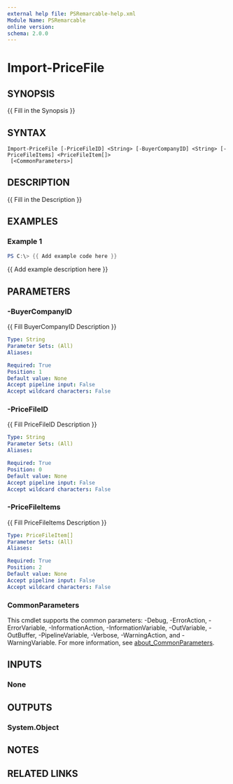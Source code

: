 ```yaml
---
external help file: PSRemarcable-help.xml
Module Name: PSRemarcable
online version:
schema: 2.0.0
---
```


# Import-PriceFile

## SYNOPSIS
{{ Fill in the Synopsis }}

## SYNTAX

```
Import-PriceFile [-PriceFileID] <String> [-BuyerCompanyID] <String> [-PriceFileItems] <PriceFileItem[]>
 [<CommonParameters>]
```

## DESCRIPTION
{{ Fill in the Description }}

## EXAMPLES

### Example 1
```powershell
PS C:\> {{ Add example code here }}
```

{{ Add example description here }}

## PARAMETERS

### -BuyerCompanyID
{{ Fill BuyerCompanyID Description }}

```yaml
Type: String
Parameter Sets: (All)
Aliases:

Required: True
Position: 1
Default value: None
Accept pipeline input: False
Accept wildcard characters: False
```

### -PriceFileID
{{ Fill PriceFileID Description }}

```yaml
Type: String
Parameter Sets: (All)
Aliases:

Required: True
Position: 0
Default value: None
Accept pipeline input: False
Accept wildcard characters: False
```

### -PriceFileItems
{{ Fill PriceFileItems Description }}

```yaml
Type: PriceFileItem[]
Parameter Sets: (All)
Aliases:

Required: True
Position: 2
Default value: None
Accept pipeline input: False
Accept wildcard characters: False
```

### CommonParameters
This cmdlet supports the common parameters: -Debug, -ErrorAction, -ErrorVariable, -InformationAction, -InformationVariable, -OutVariable, -OutBuffer, -PipelineVariable, -Verbose, -WarningAction, and -WarningVariable. For more information, see [about_CommonParameters](http://go.microsoft.com/fwlink/?LinkID=113216).

## INPUTS

### None

## OUTPUTS

### System.Object
## NOTES

## RELATED LINKS
